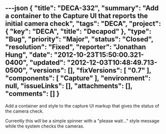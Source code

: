 ---json
{
  "title": "DECA-332",
  "summary": "Add a container to the Capture UI that reports the initial camera check",
  "tags": "DECA",
  "project": {
    "key": "DECA",
    "title": "Decapod"
  },
  "type": "Bug",
  "priority": "Major",
  "status": "Closed",
  "resolution": "Fixed",
  "reporter": "Jonathan Hung",
  "date": "2012-10-23T15:50:00.321-0400",
  "updated": "2012-12-03T10:48:49.713-0500",
  "versions": [],
  "fixVersions": [
    "0.7"
  ],
  "components": [
    "Capture"
  ],
  "environment": null,
  "issueLinks": [],
  "attachments": [],
  "comments": []
}
---
Add a container and style to the capture UI markup that gives the status of the camera check.

Currently this will be a simple spinner with a "please wait..." style message while the system checks the cameras.

        